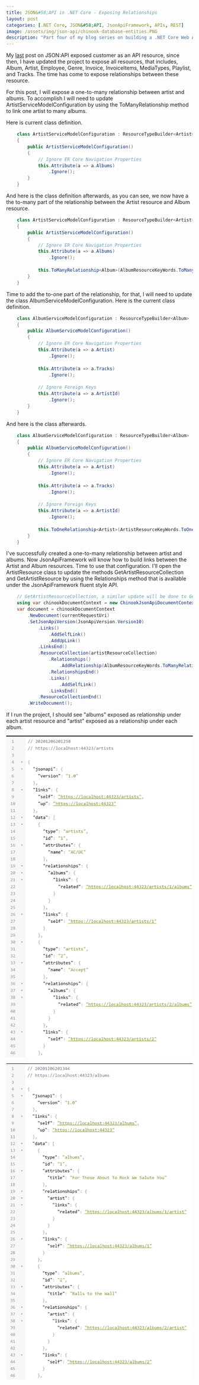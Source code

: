 ```yaml
---
title: JSON&#58;API in .NET Core - Exposing Relationships
layout: post
categories: [.NET Core, JSON&#58;API, JsonApiFramework, APIs, REST]
image: /assets/img/json-api/chinook-database-entities.PNG
description: "Part four of my blog series on building a .NET Core Web Api using JSON&#58;API"
---
```


My [last](https://www.yunier.dev/2020/10/31/JSON-API-Adding-Customer-Resource.html) post on JSON:API exposed customer as an API resource, since then, I have updated the project to expose all resources, that includes, Album, Artist, Employee, Genre, Invoice, InvoiceItems, MediaTypes, Playlist, and Tracks. The time has come to expose relationships between these resource. 

For this post, I will expose a one-to-many relationship between artist and albums. To accomplish I will need to update ArtistServiceModelConfiguration by using the ToManyRelationship method to link one artist to many albums. 

Here is current class definition.

```c#
    class ArtistServiceModelConfiguration : ResourceTypeBuilder<Artist>
    {
        public ArtistServiceModelConfiguration()
        {
            // Ignore ER Core Navigation Properties
            this.Attribute(a => a.Albums)
                .Ignore();
        }
    }
```

And here is the class definition afterwards, as you can see, we now have a the to-many part of the relationship between the Artist resource and Album resource.

```c#
    class ArtistServiceModelConfiguration : ResourceTypeBuilder<Artist>
    {
        public ArtistServiceModelConfiguration()
        {
            // Ignore ER Core Navigation Properties
            this.Attribute(a => a.Albums)
                .Ignore();

            this.ToManyRelationship<Album>(AlbumResourceKeyWords.ToManyRelationShipKey);
        }
    }
```

Time to add the to-one part of the relationship, for that, I will need to update the class AlbumServiceModelConfiguration. Here is the current class definition.

```c#
    class AlbumServiceModelConfiguration : ResourceTypeBuilder<Album>
    {
        public AlbumServiceModelConfiguration()
        {
            // Ignore ER Core Navigation Properties
            this.Attribute(a => a.Artist)
                .Ignore();

            this.Attribute(a => a.Tracks)
                .Ignore();

            // Ignore Foreign Keys
            this.Attribute(a => a.ArtistId)
                .Ignore();
        }
    }
```

And here is the class afterwards.

```c#
    class AlbumServiceModelConfiguration : ResourceTypeBuilder<Album>
    {
        public AlbumServiceModelConfiguration()
        {
            // Ignore ER Core Navigation Properties
            this.Attribute(a => a.Artist)
                .Ignore();

            this.Attribute(a => a.Tracks)
                .Ignore();

            // Ignore Foreign Keys
            this.Attribute(a => a.ArtistId)
                .Ignore();

            this.ToOneRelationship<Artist>(ArtistResourceKeyWords.ToOneRelationshipKey);
        }
    }
```

I've successfully created a one-to-many relationship between artist and albums. Now JsonApiFramework will know how to build links between the Artist and Album resources. Time to use that configuration. I'll open the ArtistResource class to update the methods GetArtistResourceCollection and GetArtistResource by using the Relationships method that is available under the JsonApiFramework fluent style API.

```c#
    // GetArtistResourceCollection, a similar update will be done to GetArtistResource
    using var chinookDocumentContext = new ChinookJsonApiDocumentContext(currentRequestUri);
    var document = chinookDocumentContext
        .NewDocument(currentRequestUri)
        .SetJsonApiVersion(JsonApiVersion.Version10)
            .Links()
                .AddSelfLink()
                .AddUpLink()
            .LinksEnd()
            .ResourceCollection(artistResourceCollection)
                .Relationships()
                    .AddRelationship(AlbumResourceKeyWords.ToManyRelationShipKey, new[] { Keywords.Related })
                .RelationshipsEnd()
                .Links()
                    .AddSelfLink()
                .LinksEnd()                          
            .ResourceCollectionEnd()
        .WriteDocument();

```

If I run the project, I should see "albums" exposed as relationship under each artist resource and "artist" exposed as a relationship under each album.

![artist-to-album-relationship](/assets/img/json-api/artist-to-album-relationship.PNG)

![artist-to-album-relationship](/assets/img/json-api/album-to-artist-relationship.PNG)